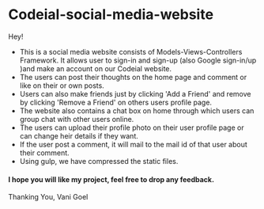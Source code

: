 # Codeial-social-media-website
Hey! 
- This is a social media website consists of Models-Views-Controllers Framework.
It allows user to sign-in and sign-up (also Google sign-in/up )and make an account on our Codeial website.
- The users can post their thoughts on the home page and comment or like on their or own posts.
- Users can also make friends just by clicking 'Add a Friend' and remove by clicking 'Remove a Friend' on others users profile page.
- The website also contains a chat box on home through which users can group chat with other users online.
- The users can upload their profile photo on their user profile page or can change heir details if they want.
- If the user post a comment, it will mail to the mail id of that user about their comment.
- Using gulp, we have compressed the static files.

#### I hope you will like my project, feel free to drop any feedback.

Thanking You,
Vani Goel
